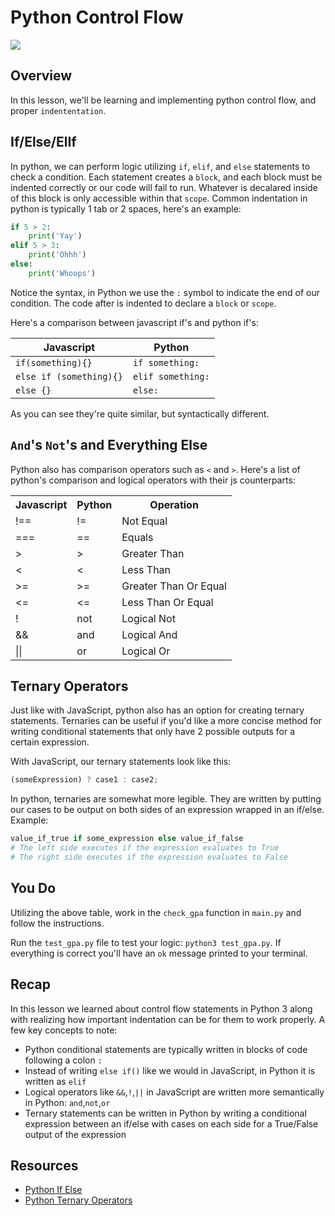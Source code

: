 # Python Control Flow

![](https://upload.wikimedia.org/wikipedia/commons/thumb/d/df/Malayopython_reticulatus%2C_Reticulated_python_-_Kaeng_Krachan_District%2C_Phetchaburi_Province_(47924282891).jpg/1280px-Malayopython_reticulatus%2C_Reticulated_python_-_Kaeng_Krachan_District%2C_Phetchaburi_Province_(47924282891).jpg)

## Overview

In this lesson, we'll be learning and implementing python control flow, and proper `indententation`.

## If/Else/ElIf

In python, we can perform logic utilizing `if`, `elif`, and `else` statements to check a condition. Each statement creates a `block`, and each block must be indented correctly or our code will fail to run. Whatever is decalared inside of this block is only accessible within that `scope`. Common indentation in python is typically 1 tab or 2 spaces, here's an example:

```python
if 5 > 2:
    print('Yay')
elif 5 > 3:
    print('Ohhh')
else:
    print('Whoops')
```

Notice the syntax, in Python we use the `:` symbol to indicate the end of our condition. The code after is indented to declare a `block` or `scope`.

Here's a comparison between javascript if's and python if's:

| Javascript              | Python            |
| ----------------------- | ----------------- |
| `if(something){}`       | `if something:`   |
| `else if (something){}` | `elif something:` |
| `else {}`               | `else:`           |

As you can see they're quite similar, but syntactically different.

## `And`'s `Not`'s and Everything Else

Python also has comparison operators such as `<` and `>`. Here's a list of python's comparison and logical operators with their js counterparts:

<table>
    <tr>
        <th>Javascript</th>
        <th>Python</th>
        <th>Operation</th>
    </tr>
    <tr>
        <td>!==</td>
        <td>!=</td>
        <td>Not Equal</td>
    </tr>
    <tr>
        <td>===</td>
        <td>==</td>
        <td>Equals</td>
    </tr>
    <tr>
        <td>></td>
        <td>></td>
        <td>Greater Than</td>
    </tr>
    <tr>
        <td><</td>
        <td><</td>
        <td>Less Than</td>
    </tr>
    <tr>
        <td>>=</td>
        <td>>=</td>
        <td>Greater Than Or Equal</td>
    <tr>
        <td><=</td>
        <td><=</td>
        <td>Less Than Or Equal</td>
    </tr>
    <tr>
        <td>!</td>
        <td>not</td>
        <td>Logical Not</td>
    </tr>
    <tr>
        <td>&&</td>
        <td>and</td>
        <td>Logical And</td>
    </tr>
    <tr>
        <td>||</td>
        <td>or</td>
        <td>Logical Or</td>
    </tr>
</table>

## Ternary Operators
Just like with JavaScript, python also has an option for creating ternary statements. Ternaries can be useful if you'd like a more concise method for writing conditional statements that only have 2 possible outputs for a certain expression.

With JavaScript, our ternary statements look like this:
```js
(someExpression) ? case1 : case2;
```

In python, ternaries are somewhat more legible. They are written by putting our cases to be output on both sides of an expression wrapped in an if/else. Example:
```py
value_if_true if some_expression else value_if_false
# The left side executes if the expression evaluates to True
# The right side executes if the expression evaluates to False
```

## You Do

Utilizing the above table, work in the `check_gpa` function in `main.py` and follow the instructions.

Run the `test_gpa.py` file to test your logic: `python3 test_gpa.py`. If everything is correct you'll have an `ok` message printed to your terminal.

## Recap
In this lesson we learned about control flow statements in Python 3 along with realizing how important indentation can be for them to work properly. A few key concepts to note:
- Python conditional statements are typically written in blocks of code following a colon `:`
- Instead of writing `else if()` like we would in JavaScript, in Python it is written as `elif`
- Logical operators like `&&`,`!`,`||` in JavaScript are written more semantically in Python: `and`,`not`,`or`
- Ternary statements can be written in Python by writing a conditional expression between an if/else with cases on each side for a True/False output of the expression

## Resources
- [Python If Else](https://pythonguides.com/python-if-else/)
- [Python Ternary Operators](https://book.pythontips.com/en/latest/ternary_operators.html)
